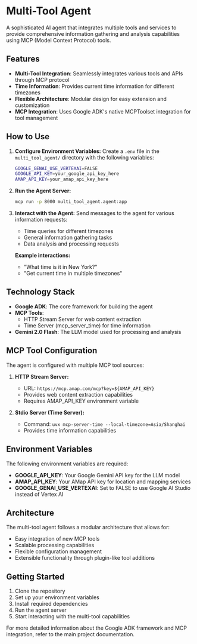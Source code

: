 # Multi-Tool Agent

A sophisticated AI agent that integrates multiple tools and services to provide comprehensive information gathering and analysis capabilities using MCP (Model Context Protocol) tools.

## Features

* **Multi-Tool Integration**: Seamlessly integrates various tools and APIs through MCP protocol
* **Time Information**: Provides current time information for different timezones
* **Flexible Architecture**: Modular design for easy extension and customization
* **MCP Integration**: Uses Google ADK's native MCPToolset integration for tool management

## How to Use

1. **Configure Environment Variables:**
   Create a `.env` file in the `multi_tool_agent/` directory with the following variables:
   ```bash
   GOOGLE_GENAI_USE_VERTEXAI=FALSE
   GOOGLE_API_KEY=your_google_api_key_here
   AMAP_API_KEY=your_amap_api_key_here
   ```

2. **Run the Agent Server:**
   ```bash
   mcp run -p 8000 multi_tool_agent.agent:app
   ```

3. **Interact with the Agent:**
   Send messages to the agent for various information requests:
   * Time queries for different timezones
   * General information gathering tasks
   * Data analysis and processing requests

   **Example interactions:**
   * "What time is it in New York?"
   * "Get current time in multiple timezones"

## Technology Stack

* **Google ADK**: The core framework for building the agent
* **MCP Tools**: 
  * HTTP Stream Server for web content extraction
  * Time Server (mcp_server_time) for time information
* **Gemini 2.0 Flash**: The LLM model used for processing and analysis

## MCP Tool Configuration

The agent is configured with multiple MCP tool sources:

1. **HTTP Stream Server:**
   * URL: `https://mcp.amap.com/mcp?key=${AMAP_API_KEY}`
   * Provides web content extraction capabilities
   * Requires AMAP_API_KEY environment variable

2. **Stdio Server (Time Server):**
   * Command: `uvx mcp-server-time --local-timezone=Asia/Shanghai`
   * Provides time information capabilities

## Environment Variables

The following environment variables are required:

* **GOOGLE_API_KEY**: Your Google Gemini API key for the LLM model
* **AMAP_API_KEY**: Your AMap API key for location and mapping services
* **GOOGLE_GENAI_USE_VERTEXAI**: Set to FALSE to use Google AI Studio instead of Vertex AI

## Architecture

The multi-tool agent follows a modular architecture that allows for:

* Easy integration of new MCP tools
* Scalable processing capabilities
* Flexible configuration management
* Extensible functionality through plugin-like tool additions

## Getting Started

1. Clone the repository
2. Set up your environment variables
3. Install required dependencies
4. Run the agent server
5. Start interacting with the multi-tool capabilities

For more detailed information about the Google ADK framework and MCP integration, refer to the main project documentation.
